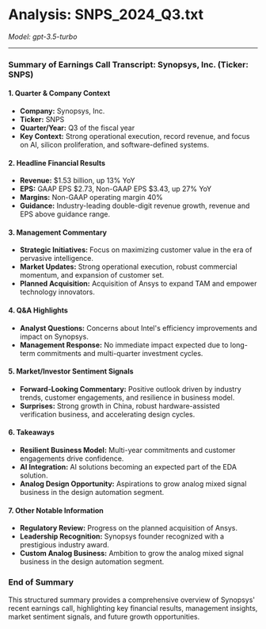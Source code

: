 # Analysis: SNPS_2024_Q3.txt

*Model: gpt-3.5-turbo*

---

### Summary of Earnings Call Transcript: Synopsys, Inc. (Ticker: SNPS)

#### 1. Quarter & Company Context
- **Company:** Synopsys, Inc.
- **Ticker:** SNPS
- **Quarter/Year:** Q3 of the fiscal year
- **Key Context:** Strong operational execution, record revenue, and focus on AI, silicon proliferation, and software-defined systems.

#### 2. Headline Financial Results
- **Revenue:** $1.53 billion, up 13% YoY
- **EPS:** GAAP EPS $2.73, Non-GAAP EPS $3.43, up 27% YoY
- **Margins:** Non-GAAP operating margin 40%
- **Guidance:** Industry-leading double-digit revenue growth, revenue and EPS above guidance range.

#### 3. Management Commentary
- **Strategic Initiatives:** Focus on maximizing customer value in the era of pervasive intelligence.
- **Market Updates:** Strong operational execution, robust commercial momentum, and expansion of customer set.
- **Planned Acquisition:** Acquisition of Ansys to expand TAM and empower technology innovators.

#### 4. Q&A Highlights
- **Analyst Questions:** Concerns about Intel's efficiency improvements and impact on Synopsys.
- **Management Response:** No immediate impact expected due to long-term commitments and multi-quarter investment cycles.

#### 5. Market/Investor Sentiment Signals
- **Forward-Looking Commentary:** Positive outlook driven by industry trends, customer engagements, and resilience in business model.
- **Surprises:** Strong growth in China, robust hardware-assisted verification business, and accelerating design cycles.

#### 6. Takeaways
- **Resilient Business Model:** Multi-year commitments and customer engagements drive confidence.
- **AI Integration:** AI solutions becoming an expected part of the EDA solution.
- **Analog Design Opportunity:** Aspirations to grow analog mixed signal business in the design automation segment.

#### 7. Other Notable Information
- **Regulatory Review:** Progress on the planned acquisition of Ansys.
- **Leadership Recognition:** Synopsys founder recognized with a prestigious industry award.
- **Custom Analog Business:** Ambition to grow the analog mixed signal business in the design automation segment.

### End of Summary

This structured summary provides a comprehensive overview of Synopsys' recent earnings call, highlighting key financial results, management insights, market sentiment signals, and future growth opportunities.